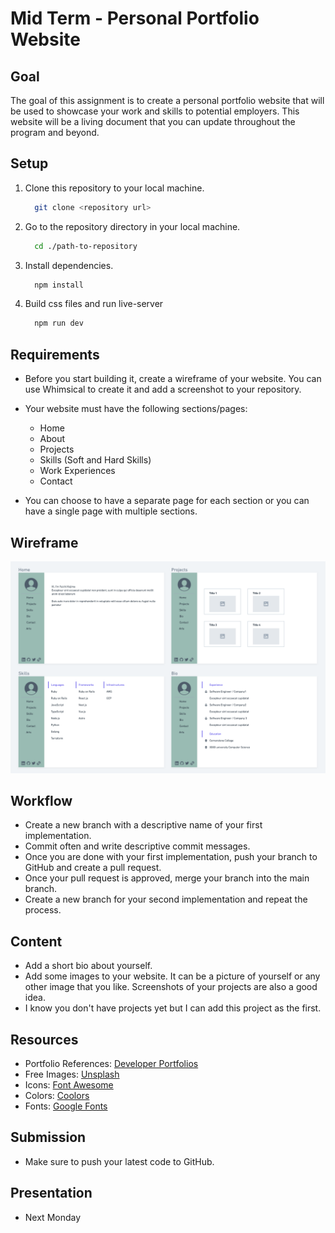 # Mid Term - Personal Portfolio Website

## Goal

The goal of this assignment is to create a personal portfolio website that will be used to showcase your work and skills to potential employers. This website will be a living document that you can update throughout the program and beyond.

## Setup

1. Clone this repository to your local machine.

   ```zsh
     git clone <repository url>
   ```

2. Go to the repository directory in your local machine.

   ```zsh
     cd ./path-to-repository
   ```

3. Install dependencies.

   ```zsh
     npm install
   ```

4. Build css files and run live-server

   ```zsh
     npm run dev
   ```

## Requirements

- Before you start building it, create a wireframe of your website. You can use Whimsical to create it and add a screenshot to your repository.

- Your website must have the following sections/pages:

  - Home
  - About
  - Projects
  - Skills (Soft and Hard Skills)
  - Work Experiences
  - Contact

- You can choose to have a separate page for each section or you can have a single page with multiple sections.

## Wireframe
![wireframe](./public/wireframe.png)

## Workflow

- Create a new branch with a descriptive name of your first implementation.
- Commit often and write descriptive commit messages.
- Once you are done with your first implementation, push your branch to GitHub and create a pull request.
- Once your pull request is approved, merge your branch into the main branch.
- Create a new branch for your second implementation and repeat the process.

## Content

- Add a short bio about yourself.
- Add some images to your website. It can be a picture of yourself or any other image that you like. Screenshots of your projects are also a good idea.
- I know you don't have projects yet but I can add this project as the first.

## Resources

- Portfolio References: [Developer Portfolios](https://github.com/emmabostian/developer-portfolios)
- Free Images: [Unsplash](https://unsplash.com/)
- Icons: [Font Awesome](https://fontawesome.com/)
- Colors: [Coolors](https://coolors.co/)
- Fonts: [Google Fonts](https://fonts.google.com/)

## Submission

- Make sure to push your latest code to GitHub.

## Presentation

- Next Monday
